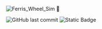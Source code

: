 ![Ferris_Wheel_Sim 🎡](https://github.com/user-attachments/assets/f8794b00-4bb8-46ba-9854-1dc7b55d9717)

![GitHub last commit](https://img.shields.io/github/last-commit/WateryLemon/Computer-Graphics-Summative)
![Static Badge](https://img.shields.io/badge/render_engine?logo=opengl&logoColor=%235586A4)

